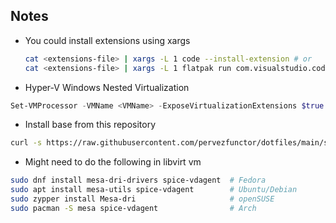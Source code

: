 ## Notes

- You could install extensions using xargs

  ```bash
  cat <extensions-file> | xargs -L 1 code --install-extension # or
  cat <extensions-file> | xargs -L 1 flatpak run com.visualstudio.code --install-extension
  ```

- Hyper-V Windows Nested Virtualization

```powershell
Set-VMProcessor -VMName <VMName> -ExposeVirtualizationExtensions $true
```

- Install base from this repository

```bash
curl -s https://raw.githubusercontent.com/pervezfunctor/dotfiles/main/share/installers/setup | bash
```

- Might need to do the following in libvirt vm

```bash
sudo dnf install mesa-dri-drivers spice-vdagent  # Fedora
sudo apt install mesa-utils spice-vdagent        # Ubuntu/Debian
sudo zypper install Mesa-dri                     # openSUSE
sudo pacman -S mesa spice-vdagent                # Arch
```
